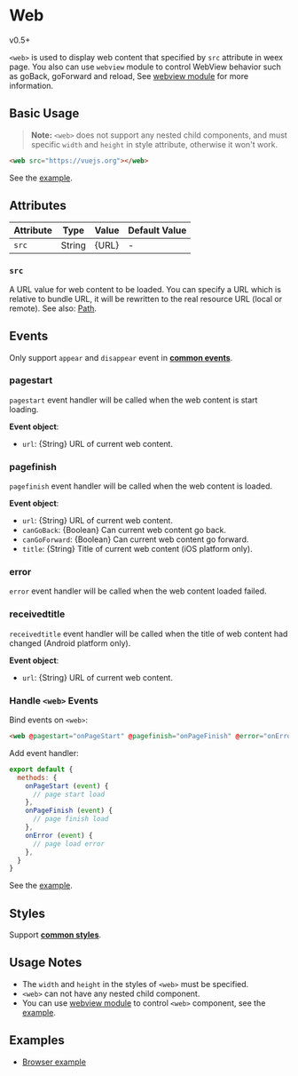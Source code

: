# Web

<span class="weex-version">v0.5+</span>

`<web>` is used to display web content that specified by `src` attribute in weex page. You also can use `webview` module to control WebView behavior such as goBack, goForward and reload, See [webview module](../modules/webview.html) for more information.

## Basic Usage

> **Note:** `<web>` does not support any nested child components, and must specific `width` and `height` in style attribute, otherwise it won't work.

```html
<web src="https://vuejs.org"></web>
```

See the [example](http://dotwe.org/vue/81da1f0129dfc72e1666cfd4b90f20ae).

## Attributes

| Attribute | Type   | Value | Default Value |
| --------- | ------ | ----- | ------------- |
| `src`     | String | {URL} | -             |

### `src`

A URL value for web content to be loaded. You can specify a URL which is relative to bundle URL, it will be rewritten to the real resource URL (local or remote). See also: [Path](../../guide/advanced/asset-path.html).

## Events

Only support `appear` and `disappear` event in **[common events](../events/common-events.html)**.

### pagestart

`pagestart` event handler will be called when the web content is start loading.

**Event object**:

- `url`: {String} URL of current web content.

### pagefinish

`pagefinish` event handler will be called when the web content is loaded.

**Event object**:

- `url`: {String} URL of current web content.
- `canGoBack`: {Boolean} Can current web content go back.
- `canGoForward`: {Boolean} Can current web content go forward.
- `title`: {String} Title of current web content (iOS platform only).

### error

`error` event handler will be called when the web content loaded failed.

### receivedtitle

`receivedtitle` event handler will be called when the title of web content had changed (Android platform only).

**Event object**:

- `url`: {String} URL of current web content.

### Handle `<web>` Events

Bind events on `<web>`:

```html
<web @pagestart="onPageStart" @pagefinish="onPageFinish" @error="onError" src="https://vuejs.org"></web>
```

Add event handler:

```js
export default {
  methods: {
    onPageStart (event) {
      // page start load
    },
    onPageFinish (event) {
      // page finish load
    },
    onError (event) {
      // page load error
    },
  }
}
```

See the [example](http://dotwe.org/vue/f9606de73fe386d554217371c4d60d03).

## Styles

Support **[common styles](../styles/common-styles.html)**.

## Usage Notes

- The `width` and `height` in the styles of `<web>` must be specified.
- `<web>` can not have any nested child component.
- You can use [webview module](../modules/webview.html) to control `<web>` component, see the [example](http://dotwe.org/vue/a3d902040b79ab38d1ffd753366fb939).

## Examples

- [Browser example](http://dotwe.org/vue/a3d902040b79ab38d1ffd753366fb939)
